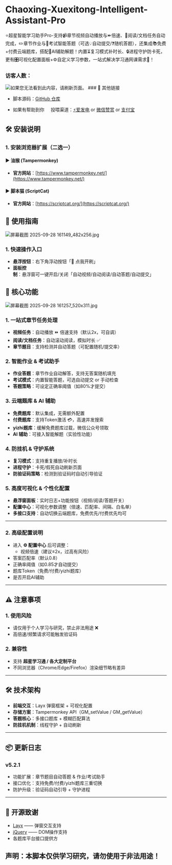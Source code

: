 # Chaoxing-Xuexitong-Intelligent-Assistant-Pro
⭐超星智能学习助手Pro-支持📹章节视频自动播放与⏩倍速、📄阅读/文档任务自动完成，✏️章节作业与📝考试智能答题（可选💡自动提交/❓随机答题），还集成📚免费+付费云端题库，搭配🤖AI辅助解题！内置⏳复习模式补时长、🔒进程守护防卡死，更有🎛️可视化配置面板+⚙️自定义学习参数，一站式解决学习通网课需求💯！
### 访客人数：
<img src="https://github.com/521-baby/Chaoxing-Xuexitong-Intelligent-Assistant-Pro" alt="如果您无法看到此内容，请刷新页面。">  
### 🔗 其他链接 

- 脚本源码：[GitHub 仓库](https://github.com/521-baby/-Mouse-Pointer-Beautification)    

- 如果有帮助到你<img src='https://github.com/521-baby/Bypass-Web-Restrictions/blob/main/%E7%A0%B4%E9%99%A4%E7%BD%91%E9%A1%B5%E9%99%90%E5%88%B6.js' width='16px' /> 投喂渠道：[⚡爱发电](https://afdian.com/a/chunshu) or [微信赞赏](https://github.com/521-baby/521-baby/blob/main/DONATE.md) or [支付宝](https://github.com/521-baby/521-baby/blob/main/DONATE2.md)</del>  

## 🛠️ 安装说明  
### 1. 安装浏览器扩展（二选一）  
#### ▶ 油猴 (Tampermonkey)  
- **官方网站**：[https://www.tampermonkey.net/](https://www.tampermonkey.net/)  
#### ▶ 脚本猫 (ScriptCat)  

- **官方网站**：[https://scriptcat.org/](https://scriptcat.org/)

## 📌 使用指南
![屏幕截图 2025-09-28 161149_482x256.jpg](https://scriptcat.org/api/v2/resource/image/WoiLpVcO3TUDGpN9)
### 1. 快速操作入口
* **悬浮按钮**：右下角浮动按钮「🚀 点我开刷」
* **面板控制**：悬浮窗可一键开启/关闭「自动视频/自动阅读/自动答题/自动提交」
## 🚀 核心功能
![屏幕截图 2025-09-28 161257_520x311.jpg](https://scriptcat.org/api/v2/resource/image/hADeQv7lyl15FYT9)
### 1. 一站式章节任务处理
* **视频任务**：自动播放 ⏩ 倍速支持（默认2x，可自调）
* **阅读/文档任务**：自动滚动阅读，模拟时长 ✅
* **章节题目**：支持检测并自动答题（可配置随机/提交率）
### 2. 智能作业 & 考试助手
* **作业答题**：章节作业自动解答，支持无答案随机填充
* **考试模式**：内置智能答题，可选自动提交 or 手动检查
* **答题策略**：可设定正确率阈值（如80%才提交）
### 3. 云端题库 & AI 辅助
* **免费题库**：默认集成，无需额外配置
* **付费题库**：支持Token激活 💳，高速并发搜索
* **yizhi题库**：缓解免费题库过载，微信公众号领取
* **AI 辅助**：可接入智能解题（实验性功能）
### 4. 防挂机 & 守护系统
* **复习模式**：支持重复播放/补时长
* **进程守护**：卡死/假死自动刷新页面
* **防验证码策略**：检测到验证码时自动引导验证
### 5. 高度可视化 & 个性化配置
* **悬浮窗面板**：实时日志+功能按钮（视频/阅读/答题开关）
* **配置中心**：可视化参数调整（倍速、匹配率、间隔、白名单）
* **多接口支持**：自动切换云端题库，免费优先/付费优先均可
---


### 2. 高级配置说明
* 进入 **⚙️ 配置中心** 后可调整：
  * 视频倍速（建议≤2x，过高有风险）  
* 答案匹配率（默认0.8）  
* 正确率阈值（如0.85才自动提交）  
* 题库Token（免费/付费/yizhi题库）  
* 是否开启AI辅助
---
## ⚠️ 注意事项
### 1. 使用风险
* 请仅用于个人学习与研究，禁止非法用途 ❌
* 高倍速/频繁请求可能触发验证码
### 2. 兼容性
* 支持 **超星学习通 / 各大定制平台**
* 不同浏览器（Chrome/Edge/Firefox）渲染细节略有差异
---
## 🛠️ 技术架构
* **前端交互**：Layx 弹窗框架 + 可视化配置
* **存储方案**：Tampermonkey API（GM_setValue / GM_getValue）
* **答题核心**：多接口题库 + 模糊匹配算法
* **防挂机机制**：线程守护 + 自动刷新
---
## 📦 更新日志
### v5.2.1
* 功能扩展：章节题目自动答题 & 作业/考试助手
* 接口优化：支持免费/付费/yizhi题库三重切换
* 防护升级：验证码自动引导 + 守护进程
---
## 🙏 开源致谢
* [Layx](https://github.com/monkeyWang/layx) —— 弹窗交互支持
* [jQuery](https://jquery.com/) —— DOM操作支持
* 各题库平台接口提供方
## 声明：本脚本仅供学习研究，请勿使用于非法用途！

